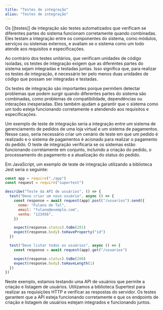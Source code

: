 ```yaml
---
title: "Testes de integração"
alias: "Testes de integração"
---
```


Os [[testes]] de integração são testes automatizados que verificam se diferentes partes do sistema funcionam corretamente quando combinadas. Eles testam a integração entre os componentes do sistema, como módulos, serviços ou sistemas externos, e avaliam se o sistema como um todo atende aos requisitos e especificações.

Ao contrário dos testes unitários, que verificam unidades de código isoladas, os testes de integração exigem que as diferentes partes do sistema sejam integradas e testadas juntas. Isso significa que, para realizar os testes de integração, é necessário ter pelo menos duas unidades de código que possam ser integradas e testadas.

Os testes de integração são importantes porque permitem detectar problemas que podem surgir quando diferentes partes do sistema são combinadas, como problemas de compatibilidade, dependências ou interações inesperadas. Eles também ajudam a garantir que o sistema como um todo esteja funcionando corretamente e atendendo aos requisitos e especificações.

Um exemplo de teste de integração seria a integração entre um sistema de gerenciamento de pedidos de uma loja virtual e um sistema de pagamentos. Nesse caso, seria necessário criar um cenário de teste em que um pedido é realizado e o sistema de pagamentos é acionado para realizar o pagamento do pedido. O teste de integração verificaria se os sistemas estão funcionando corretamente em conjunto, incluindo a criação do pedido, o processamento do pagamento e a atualização do status do pedido.

Em JavaScript, um exemplo de teste de integração utilizando a biblioteca Jest seria o seguinte:

```javascript
const app = require("./app")
const request = require("supertest")

describe("Teste da API de usuários", () => {
  test("Deve criar um novo usuário", async () => {
    const response = await request(app).post("/usuarios").send({
      nome: "Fulano de Tal",
      email: "fulano@exemplo.com",
      senha: "123456",
    })

    expect(response.status).toBe(201)
    expect(response.body).toHaveProperty("id")
  })

  test("Deve listar todos os usuários", async () => {
    const response = await request(app).get("/usuarios")

    expect(response.status).toBe(200)
    expect(response.body).toHaveLength(1)
  })
})
```

Neste exemplo, estamos testando uma API de usuários que permite a criação e listagem de usuários. Utilizamos a biblioteca Supertest para realizar as requisições HTTP e verificar as respostas do servidor. Os testes garantem que a API esteja funcionando corretamente e que os endpoints de criação e listagem de usuários estejam integrados e funcionando juntos.
